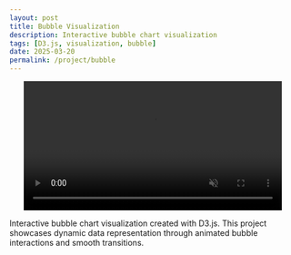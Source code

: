 ```yaml
---
layout: post
title: Bubble Visualization
description: Interactive bubble chart visualization
tags: [D3.js, visualization, bubble]
date: 2025-03-20
permalink: /project/bubble
---
```


<video width="90%" muted loop autoplay preload="metadata" style="display: block; margin: 0 auto 10px auto;">
  <source src="/images/projects/bubble/bubble2.mp4" type="video/mp4">
  Your browser does not support the video tag.
</video>

Interactive bubble chart visualization created with D3.js. This project showcases dynamic data representation through animated bubble interactions and smooth transitions. 